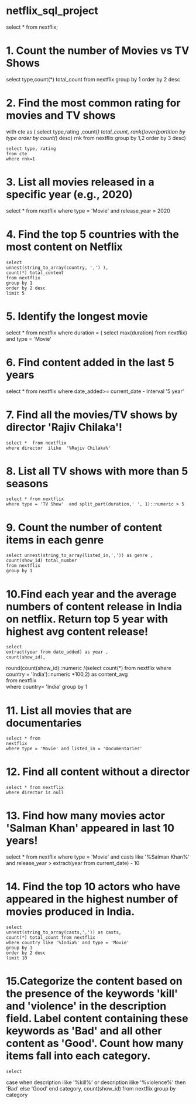 # netflix_sql_project

  select * from nextflix;


# 1. Count the number of Movies vs TV Shows

  select 
	type,count(*) total_count
 	from nextflix
	group by 1
	order by 2 desc


	
# 2. Find the most common rating for movies and TV shows
  with cte as (
	select type,rating ,count(*) total_count,
	rank()over(partition by type order by count(*) desc) rnk
	from nextflix
	group by 1,2
	order by 3 desc)

	select type, rating
	from cte
	where rnk=1
	
# 3. List all movies released in a specific year (e.g., 2020)
  select * from nextflix 
	where type = 'Movie' and release_year = 2020
	
# 4. Find the top 5 countries with the most content on Netflix

	select
	unnest(string_to_array(country, ',') ),
	count(*) total_content
	from nextflix
	group by 1
	order by 2 desc  
	limit 5

	
# 5. Identify the longest movie
  select * from nextflix
	where duration = ( select max(duration) from nextflix)
	and  type = 'Movie'


# 6. Find content added in the last 5 years
  select * from nextflix 
	where date_added>= current_date - Interval '5 year'    
	
# 7. Find all the movies/TV shows by director 'Rajiv Chilaka'!

	select *  from nextflix    
	where director  ilike  '%Rajiv Chilaka%'  

	
# 8. List all TV shows with more than 5 seasons

	select * from nextflix 
	where type = 'TV Show'  and split_part(duration,' ', 1)::numeric > 5    


	
# 9. Count the number of content items in each genre

	select unnest(string_to_array(listed_in,',')) as genre , count(show_id) total_number
	from nextflix
	group by 1


# 10.Find each year and the average numbers of content release in India on netflix. Return top 5 year with highest avg content release!

	select 
	extract(year from date_added) as year , 
	count(show_id),
  round(count(show_id)::numeric /(select count(*) from nextflix where country = 'India')::numeric *100,2) as content_avg    
	from nextflix  
	where country= 'India'
	group by 1

	
# 11. List all movies that are documentaries
	select * from 
	nextflix 
	where type = 'Movie' and listed_in = 'Documentaries'

	
# 12. Find all content without a director

	select * from nextflix
	where director is null


	
# 13. Find how many movies actor 'Salman Khan' appeared in last 10 years!

  select * from nextflix
	where type = 'Movie' and casts like '%Salman Khan%' 
	and release_year > extract(year from  current_date) - 10
	
# 14. Find the top 10 actors who have appeared in the highest number of movies produced in India.

	select 
	unnest(string_to_array(casts,',')) as casts,
	count(*) total_count from nextflix
	where country like '%India%' and type = 'Movie'
	group by 1
	order by 2 desc
	limit 10


	
# 15.Categorize the content based on the presence of the keywords 'kill' and 'violence' in the description field. Label content containing these keywords as 'Bad' and all other content as 'Good'. Count how many items fall into each category.


	select 
  case 
	when  description ilike '%kill%' or description ilike  '%violence%' then 'Bad' 
  else 'Good'
  end category,
	count(show_id)
  from nextflix
  group by category
